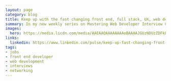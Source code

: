 ```yaml
---
layout: page
category: blog
title: Keep up with the fast changing front end, full stack, UX, web design and mobile industries with these seven online weekly series
summary: In my new weekly series on Mastering Web Developer Interview Code I've done a lot of research and interviewed people who've hired or managed their careers effectively. Let's take a look at what I discovered.
images: 
  hero: https://media.licdn.com/media/AAEAAQAAAAAAAAoBAAAAJGUzNDUzZDFkLTI4NDktNDljMC04YWU5LTE4OTRjNWJhNTExNw.png
links:
  linkedin: https://www.linkedin.com/pulse/keep-up-fast-changing-front-end-full-stack-ux-web-seven-villalobos
tags:
- jobs
- front end developer
- web development
- interviews
- networking
---
```

